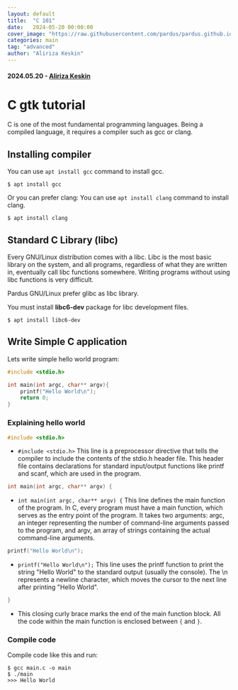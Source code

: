 ```yaml
---
layout: default
title:  "C 101"
date:   2024-05-20 00:00:00
cover_image: "https://raw.githubusercontent.com/pardus/pardus.github.io/main/src/lib/assets/c-cover.png"
categories: main
tag: "advanced"
author: "Aliriza Keskin"
---
```

#### 2024.05.20 - [Aliriza Keskin](https://github.com/sulincix)
# C gtk tutorial

C is one of the most fundamental programming languages.
Being a compiled language, it requires a compiler such as gcc or clang.

## Installing compiler

You can use `apt install gcc` command to install gcc.
```shell
$ apt install gcc
```

Or you can prefer clang:
You can use `apt install clang` command to install clang.
```shell
$ apt install clang
```

## Standard C Library (libc)

Every GNU/Linux distribution comes with a libc.
Libc is the most basic library on the system, and all programs, regardless of what they are written in, eventually call libc functions somewhere.
Writing programs without using libc functions is very difficult.

  Pardus GNU/Linux prefer glibc as libc library.

You must install **libc6-dev** package for libc development files.

```shell
$ apt install libc6-dev
```

## Write Simple C application

Lets write simple hello world program:

```c
#include <stdio.h>

int main(int argc, char** argv){
    printf("Hello World\n");
    return 0;
}
```
### Explaining hello world
```c
#include <stdio.h>
```
* `#include <stdio.h>` This line is a preprocessor directive that tells the compiler to include the contents of the stdio.h header file.
  This header file contains declarations for standard input/output functions like printf and scanf, which are used in the program.

```c
int main(int argc, char** argv) {
```
* `int main(int argc, char** argv) {` This line defines the main function of the program.
  In C, every program must have a main function, which serves as the entry point of the program. It takes two arguments: argc, an integer representing the number of command-line arguments passed to the program, and argv, an array of strings containing the actual command-line arguments.
```c
printf("Hello World\n");
```

* `printf("Hello World\n");` This line uses the printf function to print the string "Hello World" to the standard output (usually the console).
  The \n represents a newline character, which moves the cursor to the next line after printing "Hello World".

```c
}
```
* This closing curly brace marks the end of the main function block.
  All the code within the main function is enclosed between `{` and `}`.

### Compile code

Compile code like this and run:

```shell
$ gcc main.c -o main
$ ./main
>>> Hello World
```